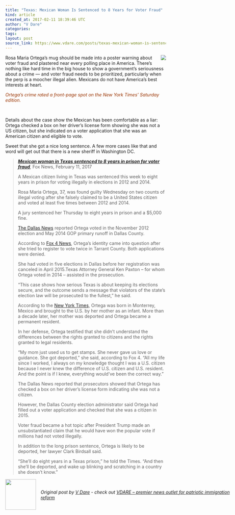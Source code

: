 ```yaml
---
title: "Texas: Mexican Woman Is Sentenced to 8 Years for Voter Fraud"
kind: article
created_at: 2017-02-11 18:39:46 UTC
author: "V Dare"
categories: 
tags: 
layout: post
source_link: https://www.vdare.com/posts/texas-mexican-woman-is-sentenced-to-8-years-for-voter-fraud
---
```



<!-- Cheat sheet: front matter key values above generated by planet.rb


   Texas: Mexican Woman Is Sentenced to 8 Years for Voter Fraud             # => "I Made a Pretty Gem - Planet.rb"
   https://www.vdare.com/posts/texas-mexican-woman-is-sentenced-to-8-years-for-voter-fraud               # => "http://poteland.com/blog/i-made-a-pretty-gem-planet-dot-rb/"
   2017-02-11 18:39:46 UTC              # => "2012-04-14 05:17:00 UTC"
   &lt;div class=&quot;pf-content&quot;&gt;&lt;p&gt;&lt;img src=&quot;http://www.limitstogrowth.org/ltg-uploads/2017/02/OrtegaSentencedVoterFraud-nytFPfeb11-2017.png&quot; align=&quot;right&quot;&gt;&lt;/p&gt;
&lt;p&gt;Rosa Maria Ortega’s mug should be made into a poster warning about voter fraud and plastered near every polling place in America. There’s nothing like hard time in the big house to show a government’s seriousness about a crime — and voter fraud needs to be prioritized, particularly when the perp is a moocher illegal alien. Mexicans do not have America’s best interests at heart.&lt;/p&gt;
&lt;p&gt;&lt;span style=&quot;color: #993300;&quot;&gt;&lt;i&gt;Ortega’s crime rated a front-page spot on the New York Times’ Saturday edition.&lt;/i&gt;&lt;/span&gt;&lt;/p&gt;
&lt;p&gt; &lt;/p&gt;
&lt;p&gt;&lt;/p&gt;
&lt;p&gt;Details about the case show the Mexican has been comfortable as a liar: Ortega checked a box on her driver’s license form showing she was not a US citizen, but she indicated on a voter application that she was an American citizen and eligible to vote.&lt;/p&gt;
&lt;p&gt;Sweet that she got a nice long sentence. A few more cases like that and word will get out that there is a new sheriff in Washington DC.&lt;/p&gt;
&lt;blockquote&gt;&lt;p&gt;&lt;em&gt;&lt;a href=&quot;http://www.foxnews.com/us/2017/02/11/mexican-woman-in-texas-sentenced-to-8-years-in-prison-for-voter-fraud.html&quot;&gt;&lt;b&gt;Mexican woman in Texas sentenced to 8 years in prison for voter fraud&lt;/b&gt;&lt;/a&gt;,&lt;/em&gt; Fox News, February 11, 2017&lt;/p&gt;
&lt;p&gt;A Mexican citizen living in Texas was sentenced this week to eight years in prison for voting illegally in elections in 2012 and 2014.&lt;/p&gt;
&lt;p&gt;Rosa Maria Ortega, 37, was found guilty Wednesday on two counts of illegal voting after she falsely claimed to be a United States citizen and voted at least five times between 2012 and 2014.&lt;/p&gt;
&lt;p&gt;A jury sentenced her Thursday to eight years in prison and a $5,000 fine.&lt;/p&gt;
&lt;p&gt;&lt;a href=&quot;http://www.dallasnews.com/news/tarrant-county/2017/02/08/grand-prairie-woman-found-guilty-illegal-voting&quot;&gt;The Dallas News&lt;/a&gt; reported Ortega voted in the November 2012 election and May 2014 GOP primary runoff in Dallas County.&lt;/p&gt;&lt;div id=&quot;57966237cc52c74a5e1363c4&quot; class=&quot;vdb_player vdb_57966237cc52c74a5e1363c456bcd17ce4b018167fea5539&quot;&gt;    &lt;/div&gt;
&lt;p&gt;According to &lt;a href=&quot;http://www.fox4news.com/news/235008409-story&quot;&gt;Fox 4 News&lt;/a&gt;, Ortega’s identity came into question after she tried to register to vote twice in Tarrant County. Both applications were denied.&lt;/p&gt;
&lt;p&gt;She had voted in five elections in Dallas before her registration was canceled in April 2015.Texas Attorney General Ken Paxton – for whom Ortega voted in 2014 – assisted in the prosecution.&lt;/p&gt;
&lt;p&gt;“This case shows how serious Texas is about keeping its elections secure, and the outcome sends a message that violators of the state’s election law will be prosecuted to the fullest,” he said.&lt;span id=&quot;more-14729&quot;&gt;&lt;/span&gt;&lt;/p&gt;
&lt;p&gt;According to the &lt;a href=&quot;https://www.nytimes.com/2017/02/10/us/illegal-voting-gets-texas-woman-8-years-in-prison-and-certain-deportation.html&quot;&gt;New York Times&lt;/a&gt;, Ortega was born in Monterrey, Mexico and brought to the U.S. by her mother as an infant. More than a decade later, her mother was deported and Ortega became a permanent resident.&lt;/p&gt;
&lt;p&gt;In her defense, Ortega testified that she didn’t understand the differences between the rights granted to citizens and the rights granted to legal residents.&lt;/p&gt;
&lt;p&gt;“My mom just used us to get stamps. She never gave us love or guidance. She got deported,” she said, according to Fox 4. “All my life since I worked, I always on my knowledge thought I was a U.S. citizen because I never knew the difference of U.S. citizen and U.S. resident. And the point is if I knew, everything would’ve been the correct way.”&lt;/p&gt;
&lt;p&gt;The Dallas News reported that prosecutors showed that Ortega has checked a box on her driver’s license form indicating she was not a citizen.&lt;/p&gt;
&lt;p&gt;However, the Dallas County election administrator said Ortega had filled out a voter application and checked that she was a citizen in 2015.&lt;/p&gt;
&lt;p&gt;Voter fraud became a hot topic after President Trump made an unsubstantiated claim that he would have won the popular vote if millions had not voted illegally.&lt;/p&gt;
&lt;p&gt;In addition to the long prison sentence, Ortega is likely to be deported, her lawyer Clark Birdsall said.&lt;/p&gt;
&lt;p&gt;“She’ll do eight years in a Texas prison,” he told the Times. “And then she’ll be deported, and wake up blinking and scratching in a country she doesn’t know.”&lt;/p&gt;&lt;/blockquote&gt;
&lt;/div&gt;           # => "I’ve been hurting to write this ever since we had the idea of creating a Planet for Cubox..." (Continued)
   VDARE – premier news outlet for patriotic immigration reform              # => "This is where I tell you stuff"
   vdare-premier-news-outlet-for-patriotic-immigratio              # => "this-is-where-i-tell-you-stuff"
   https://www.vdare.com               # => "http://poteland.com/articles"
           # => "programming planet"
                 # => "go ruby jekyll"
                 # => "http://poteland.com/images/site-logo.png"
   V Dare                 # => "Pablo Astigarraga"
   @vdar                # => "poteland"
   http://twitter.com/@vdar            # => "http://twitter.com/poteland" -->
<div class="pf-content"><p><img src="http://www.limitstogrowth.org/ltg-uploads/2017/02/OrtegaSentencedVoterFraud-nytFPfeb11-2017.png" align="right"></p>
<p>Rosa Maria Ortega’s mug should be made into a poster warning about voter fraud and plastered near every polling place in America. There’s nothing like hard time in the big house to show a government’s seriousness about a crime — and voter fraud needs to be prioritized, particularly when the perp is a moocher illegal alien. Mexicans do not have America’s best interests at heart.</p>
<p><span style="color: #993300;"><i>Ortega’s crime rated a front-page spot on the New York Times’ Saturday edition.</i></span></p>
<p> </p>
<p></p>
<p>Details about the case show the Mexican has been comfortable as a liar: Ortega checked a box on her driver’s license form showing she was not a US citizen, but she indicated on a voter application that she was an American citizen and eligible to vote.</p>
<p>Sweet that she got a nice long sentence. A few more cases like that and word will get out that there is a new sheriff in Washington DC.</p>
<blockquote><p><em><a href="http://www.foxnews.com/us/2017/02/11/mexican-woman-in-texas-sentenced-to-8-years-in-prison-for-voter-fraud.html"><b>Mexican woman in Texas sentenced to 8 years in prison for voter fraud</b></a>,</em> Fox News, February 11, 2017</p>
<p>A Mexican citizen living in Texas was sentenced this week to eight years in prison for voting illegally in elections in 2012 and 2014.</p>
<p>Rosa Maria Ortega, 37, was found guilty Wednesday on two counts of illegal voting after she falsely claimed to be a United States citizen and voted at least five times between 2012 and 2014.</p>
<p>A jury sentenced her Thursday to eight years in prison and a $5,000 fine.</p>
<p><a href="http://www.dallasnews.com/news/tarrant-county/2017/02/08/grand-prairie-woman-found-guilty-illegal-voting">The Dallas News</a> reported Ortega voted in the November 2012 election and May 2014 GOP primary runoff in Dallas County.</p><div id="57966237cc52c74a5e1363c4" class="vdb_player vdb_57966237cc52c74a5e1363c456bcd17ce4b018167fea5539">    </div>
<p>According to <a href="http://www.fox4news.com/news/235008409-story">Fox 4 News</a>, Ortega’s identity came into question after she tried to register to vote twice in Tarrant County. Both applications were denied.</p>
<p>She had voted in five elections in Dallas before her registration was canceled in April 2015.Texas Attorney General Ken Paxton – for whom Ortega voted in 2014 – assisted in the prosecution.</p>
<p>“This case shows how serious Texas is about keeping its elections secure, and the outcome sends a message that violators of the state’s election law will be prosecuted to the fullest,” he said.<span id="more-14729"></span></p>
<p>According to the <a href="https://www.nytimes.com/2017/02/10/us/illegal-voting-gets-texas-woman-8-years-in-prison-and-certain-deportation.html">New York Times</a>, Ortega was born in Monterrey, Mexico and brought to the U.S. by her mother as an infant. More than a decade later, her mother was deported and Ortega became a permanent resident.</p>
<p>In her defense, Ortega testified that she didn’t understand the differences between the rights granted to citizens and the rights granted to legal residents.</p>
<p>“My mom just used us to get stamps. She never gave us love or guidance. She got deported,” she said, according to Fox 4. “All my life since I worked, I always on my knowledge thought I was a U.S. citizen because I never knew the difference of U.S. citizen and U.S. resident. And the point is if I knew, everything would’ve been the correct way.”</p>
<p>The Dallas News reported that prosecutors showed that Ortega has checked a box on her driver’s license form indicating she was not a citizen.</p>
<p>However, the Dallas County election administrator said Ortega had filled out a voter application and checked that she was a citizen in 2015.</p>
<p>Voter fraud became a hot topic after President Trump made an unsubstantiated claim that he would have won the popular vote if millions had not voted illegally.</p>
<p>In addition to the long prison sentence, Ortega is likely to be deported, her lawyer Clark Birdsall said.</p>
<p>“She’ll do eight years in a Texas prison,” he told the Times. “And then she’ll be deported, and wake up blinking and scratching in a country she doesn’t know.”</p></blockquote>
</div><div class="">
  <img src="" style="width: 96px; height: 96;">
  <span style="position: absolute; padding: 32px 15px;">
    <i>Original post by <a href="http://twitter.com/@vdar">V Dare</a> - check out <a href="https://www.vdare.com">VDARE – premier news outlet for patriotic immigration reform</a></i>
  </span>
</div>
